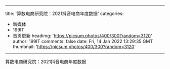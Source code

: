 
---
title: '算数电商研究院：2021抖音电商年度数据'
categories: 
 - 新媒体
 - 199IT
 - 首页更新
headimg: 'https://picsum.photos/400/300?random=3120'
author: 199IT
comments: false
date: Fri, 14 Jan 2022 13:29:35 GMT
thumbnail: 'https://picsum.photos/400/300?random=3120'
---

<div>   
算数电商研究院：2021抖音电商年度数据  
</div>
            